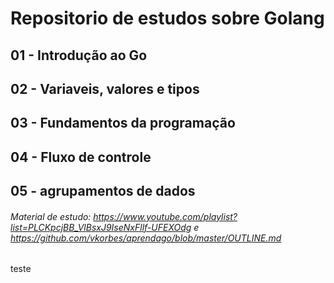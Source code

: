 # Repositorio de estudos sobre Golang
## 01 - Introdução ao Go
## 02 - Variaveis, valores e tipos
## 03 - Fundamentos da programação
## 04 - Fluxo de controle
## 05 - agrupamentos de dados




###### Material de estudo: https://www.youtube.com/playlist?list=PLCKpcjBB_VlBsxJ9IseNxFllf-UFEXOdg e https://github.com/vkorbes/aprendago/blob/master/OUTLINE.md
teste
